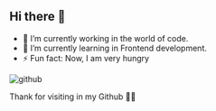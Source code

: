 ## Hi there 👋
- 🔭 I’m currently working in the world of code.
- 🌱 I’m currently learning in Frontend development.
- ⚡ Fun fact: Now, I am very hungry




![github](react)

Thank for visiting in my Github 🤗🤗

<!--
**Apisitkitti/Apisitkitti** is a ✨ _special_ ✨ repository because its `README.md` (this file) appears on your GitHub profile.

Here are some ideas to get you started:

- 🔭 I’m currently working on ...
- 🌱 I’m currently learning ...
- 👯 I’m looking to collaborate on ...
- 🤔 I’m looking for help with ...
- 💬 Ask me about ...
- 📫 How to reach me: ...
- 😄 Pronouns: ...
- ⚡ Fun fact: ...
-->
